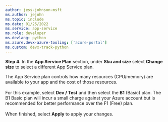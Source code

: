 ```yaml
---
author: jess-johnson-msft
ms.author: jejohn
ms.topic: include
ms.date: 01/25/2022
ms.service: app-service
ms.role: developer
ms.devlang: python
ms.azure.devx-azure-tooling: ['azure-portal']
ms.custom: devx-track-python
---
```


**Step 4.** In the  **App Service Plan** section, under **Sku and size** select **Change size** to select a different App Service plan.

The App Service plan controls how many resources (CPU/memory) are available to your app and the cost of those resources.<br>
<br>
For this example, select **Dev / Test** and then select the **B1** (Basic) plan.  The B1 Basic plan will incur a small charge against your Azure account but is recommended for better performance over the F1 (Free) plan.<br>
<br>
When finished, select **Apply** to apply your changes.